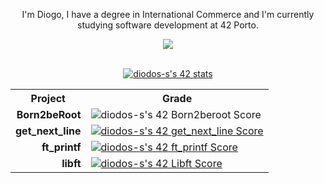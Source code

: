 <p align=center>I'm Diogo, I have a degree in International Commerce and I'm currently studying software development at 42 Porto.</p>

<p align="center">
  <a href="https://skillicons.dev">
    <img src="https://skillicons.dev/icons?i=html,css,bootstrap,js,c,linux,bash" />
  </a>
</p>

<br>

<div align=center>
  <a href="https://profile.intra.42.fr/users/diodos-s"><img src="https://badge42.vercel.app/api/v2/clhiw7sf5015108kyfbt8rvwd/stats?cursusId=21&coalitionId=292" alt="diodos-s's 42 stats" /></a>
</div>
  
<table align=center>
  <tr>
    <th>Project</th>
    <th>Grade</th>
  </tr>
  <tr>
    <td align=right><b>Born2beRoot</b></td>
    <td><img src="https://badge42.vercel.app/api/v2/clhiw7sf5015108kyfbt8rvwd/project/3094235" alt="diodos-s's 42 Born2beroot Score" /></a></td>
  </tr>
  <tr>
    <td align=right><b>get_next_line</b></td>
    <td><a href="https://github.com/diogocorreia71/get_next_line"><img src="https://badge42.vercel.app/api/v2/clhiw7sf5015108kyfbt8rvwd/project/3087967" alt="diodos-s's 42 get_next_line Score" /></td>
  </tr>
  <tr>
    <td align=right><b>ft_printf</b></td>
    <td><a href="https://github.com/diogocorreia71/ft_printf"><img src="https://badge42.vercel.app/api/v2/clhiw7sf5015108kyfbt8rvwd/project/3082301" alt="diodos-s's 42 ft_printf Score" /></td>
  </tr>
  <tr>
    <td align=right><b>libft</b></td>
    <td><a href="https://github.com/diogocorreia71/libft"><img src="https://badge42.vercel.app/api/v2/clhiw7sf5015108kyfbt8rvwd/project/3062373" alt="diodos-s's 42 Libft Score" /></td>
  </tr>
</table>
